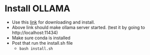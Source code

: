 # Install OLLAMA
- Use this [link](https://ollama.com/download) for downloading and install.
- Above link should make ollama server started. (test it by going to http://localhost:11434)
- Make sure conda is installed
- Post that run the install.sh file
    - `bash install.sh`